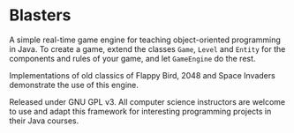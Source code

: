 # Blasters

A simple real-time game engine for teaching object-oriented programming in Java. To create a game, extend the classes `Game`, `Level` and `Entity` for the components and rules of your game, and let `GameEngine` do the rest.

Implementations of old classics of Flappy Bird, 2048 and Space Invaders demonstrate the use of this engine.

Released under GNU GPL v3. All computer science instructors are welcome to use and adapt this framework for interesting programming projects in their Java courses.

